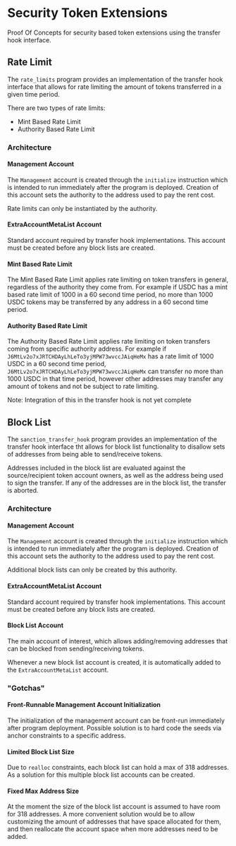# Security Token Extensions

Proof Of Concepts for security based token extensions using the transfer hook interface.

## Rate Limit

The `rate_limits` program provides an implementation of the transfer hook interface that allows for rate limiting the amount of tokens transferred in a given time period.

There are two types of rate limits:

* Mint Based Rate Limit
* Authority Based Rate Limit

### Architecture


#### Management Account

The `Management` account is created through the `initialize` instruction which is intended to run immediately after the program is deployed. Creation of this account sets the authority to the address used to pay the rent cost.

Rate limits can only be instantiated by the authority.

#### ExtraAccountMetaList Account

Standard account required by transfer hook implementations. This account must be created before any block lists are created.

#### Mint Based Rate Limit

The Mint Based Rate Limit applies rate limiting on token transfers in general, regardless of the authority they come from. For example if USDC has a mint based rate limit of 1000 in a 60 second time period, no more than 1000 USDC tokens may be transferred by any address in a 60 second time period.

#### Authority Based Rate Limit

The Authority Based Rate Limit applies rate limiting on token transfers coming from specific authority address. For example if `J6MtLv2o7xJRTCHDAyLhLeTo3yjMPW73wvccJAiqHeMx` has a rate limit of 1000 USDC in a 60 second time period, `J6MtLv2o7xJRTCHDAyLhLeTo3yjMPW73wvccJAiqHeMx` can transfer no more than 1000 USDC in that time period, however other addresses may transfer any amount of tokens and not be subject to rate limiting.

Note: Integration of this in the transfer hook is not yet complete

## Block List

The `sanction_transfer_hook` program provides an implementation of the transfer hook interface tht allows for block list functionality to disallow sets of addresses from being able to send/receive tokens.

Addresses included in the block list are evaluated against the source/recipient token account owners, as well as the address being used to sign the transfer. If any of the addresses are in the block list, the transfer is aborted.


### Architecture

#### Management Account

The `Management` account is created through the `initialize` instruction which is intended to run immediately after the program is deployed. Creation of this account sets the authority to the address used to pay the rent cost.

Additional block lists can only be created by this authority.

#### ExtraAccountMetaList Account

Standard account required by transfer hook implementations. This account must be created before any block lists are created.

#### Block List Account

The main account of interest, which allows adding/removing addresses that can be blocked from sending/receiving tokens.

Whenever a new block list account is created, it is automatically added to the `ExtraAccountMetaList` account.


### "Gotchas"

#### Front-Runnable Management Account Initialization

The initialization of the management account can be front-run immediately after program deployment. Possible solution is to hard code the seeds via anchor constraints to a specific address.


#### Limited Block List Size

Due to `realloc` constraints, each block list can hold a max of 318 addresses. As a solution for this multiple block list accounts can be created.

#### Fixed Max Address Size

At the moment the size of the block list account is assumed to have room for 318 addresses. A more convenient solution would be to allow customizing the amount of addresses that have space allocated for them, and then reallocate the account space when more addresses need to be added.